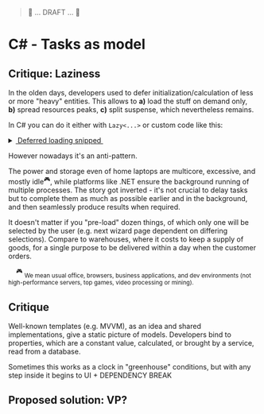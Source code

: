 > 🚧 ... DRAFT ... 🚧

# C# - Tasks as model

## Critique: Laziness

In the olden days, developers used to defer initialization/calculation of less or more "heavy" entities. This allows to **a)**&nbsp;load the stuff on&nbsp;demand only, **b)**&nbsp;spread resources peaks, **c)**&nbsp;split suspense, which nevertheless remains.

In C# you can do it either with `Lazy<...>` or custom code like this:
<details>
<summary><ins>&nbsp;Deferred loading snipped&nbsp;</ins></summary>
&nbsp;
  
  ```csharp
public BigAndHeavy Ram => _ram ?? LoadAndHit();
private BigAndHeavy? _ram;
  ```
</details>

However nowadays it's an anti-pattern.

The power and storage even of home laptops are multicore, excessive, and mostly idle<sup>:video_game:</sup>, while platforms like .NET ensure the background running of multiple processes. The story got inverted - it's not crucial to delay tasks but to complete them as much as possible earlier and in the background, and then seamlessly produce results when required.

It doesn't matter if you "pre-load" dozen things, of which only one will be selected by the user (e.g. next wizard page dependent on differing selections). Compare to warehouses, where it costs to keep a supply of goods, for a single purpose to be delivered within a day when the customer orders.

&nbsp;&nbsp;&nbsp;&nbsp;<sup>:video_game:</sup> <sub>We mean usual office, browsers, business applications, and dev environments (not high-performance servers, top games, video processing or mining).</sub>

## Critique

Well-known templates (e.g. MVVM), as an idea and shared implementations, give a static picture of models. Developers bind to properties, which are a constant value, calculated, or brought by a service, read from a database.

Sometimes this works as a clock in "greenhouse" conditions, but with any step inside it begins to UI + DEPENDENCY BREAK

## Proposed solution: VP?


